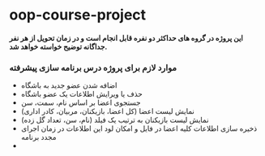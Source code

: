 # oop-course-project

#### این پروژه در گروه های حداکثر دو نفره قابل انجام است و در زمان تحویل از هر نفر جداگانه توضیح خواسته خواهد شد.
### موارد لازم برای پروژه درس برنامه سازی پیشرفته
- اضافه شدن عضو جدید به باشگاه
- حذف یا ویرایش اطلاعات یک عضو باشگاه
- جستجوی اعضا بر اساس نام، سمت، سن
- نمایش لیست اعضا (کل اعضا، بازیکنان،‌ مربیان، کادر اداری)
- نمایش لیست بازیکنان به ترتیب یک فیلد (نام، سن، تعداد گل زده)
- ذخیره سازی اطلاعات کلیه اعضا در فایل و امکان لود این اطلاعات در زمان اجرای مجدد برنامه 
-
